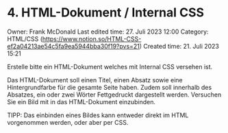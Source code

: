 # 4. HTML-Dokument / Internal CSS

Owner: Frank McDonald
Last edited time: 27. Juli 2023 12:00
Category: HTML/CSS (https://www.notion.so/HTML-CSS-ef2a04213ae54c5fa9ea5944bba30f19?pvs=21)
Created time: 21. Juli 2023 15:21

Erstelle bitte ein HTML-Dokument welches mit Internal CSS versehen ist.

Das HTML-Dokument soll einen Titel, einen Absatz sowie eine Hintergrundfarbe für die gesamte Seite haben. Zudem soll innerhalb des Absatzes, ein oder zwei Wörter Fettgedruckt dargestellt werden. Versuchen Sie ein Bild mit in das HTML-Dokument einzubinden.

TIPP: Das einbinden eines Bildes kann entweder direkt im HTML vorgenommen werden, oder aber per CSS.
